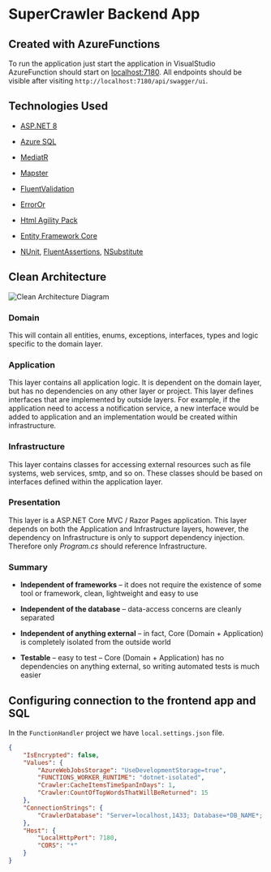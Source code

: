 # SuperCrawler Backend App

## Created with AzureFunctions

To run the application just start the application in VisualStudio
AzureFunction should start on [localhost:7180](http://localhost:7180). All endpoints should be visible after visiting `http://localhost:7180/api/swagger/ui`.

## Technologies Used

* [ASP.NET 8](https://learn.microsoft.com/en-us/aspnet/core/?view=aspnetcore-8.0)

* [Azure SQL](https://learn.microsoft.com/en-us/azure/azure-sql/)

* [MediatR](https://github.com/jbogard/MediatR/)

* [Mapster](https://github.com/MapsterMapper/Mapster)

* [FluentValidation](https://fluentvalidation.net/)

* [ErrorOr](https://github.com/amantinband/error-or)

* [Html Agility Pack](https://html-agility-pack.net/)

* [Entity Framework Core](https://learn.microsoft.com/en-us/ef/core/)

* [NUnit](https://docs.nunit.org/index.html), [FluentAssertions](https://fluentassertions.com/), [NSubstitute](https://github.com/nsubstitute/NSubstitute/)

## Clean Architecture

![Clean Architecture Diagram](https://jasontaylor.dev/wp-content/uploads/2020/01/Figure-01-2.png)

### Domain

This will contain all entities, enums, exceptions, interfaces, types and logic specific to the domain layer.


### Application

This layer contains all application logic. It is dependent on the domain layer, but has no dependencies on any other layer or project. This layer defines interfaces that are implemented by outside layers. For example, if the application need to access a notification service, a new interface would be added to application and an implementation would be created within infrastructure.

### Infrastructure

This layer contains classes for accessing external resources such as file systems, web services, smtp, and so on. These classes should be based on interfaces defined within the application layer.

### Presentation

This layer is a ASP.NET Core MVC / Razor Pages application. This layer depends on both the Application and Infrastructure layers, however, the dependency on Infrastructure is only to support dependency injection. Therefore only *Program.cs* should reference Infrastructure.

### Summary

* **Independent of frameworks** – it does not require the existence of some tool or framework, clean, lightweight and easy to use

* **Independent of the database** – data-access concerns are cleanly separated

* **Independent of anything external** – in fact, Core (Domain + Application) is completely isolated from the outside world

* **Testable** – easy to test – Core (Domain + Application) has no dependencies on anything external, so writing automated tests is much easier

## Configuring connection to the frontend app and SQL

In the `FunctionHandler` project we have `local.settings.json` file.

```json
{
    "IsEncrypted": false,
    "Values": {
        "AzureWebJobsStorage": "UseDevelopmentStorage=true",
        "FUNCTIONS_WORKER_RUNTIME": "dotnet-isolated",
        "Crawler:CacheItemsTimeSpanInDays": 1,
        "Crawler:CountOfTopWordsThatWillBeReturned": 15
    },
    "ConnectionStrings": {
        "CrawlerDatabase": "Server=localhost,1433; Database=*DB_NAME*; User Id=*DB_USERNAME*; Password=*SUPER_PASSWORD*; TrustServerCertificate=True;"
    },
    "Host": {
        "LocalHttpPort": 7180,
        "CORS": "*"
    }
}
```
